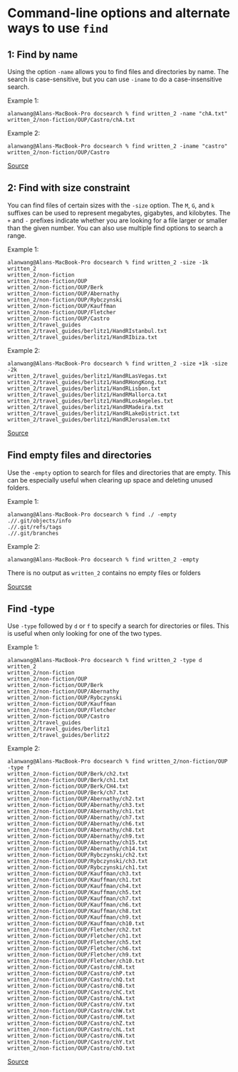# Command-line options and alternate ways to use ```find```

## 1: Find by name
Using the option ```-name``` allows you to find files and directories by name. The search is case-sensitive, but you can use ```-iname``` to do a case-insensitive search.

Example 1:
```
alanwang@Alans-MacBook-Pro docsearch % find written_2 -name "chA.txt"
written_2/non-fiction/OUP/Castro/chA.txt
```

Example 2: 
```
alanwang@Alans-MacBook-Pro docsearch % find written_2 -iname "castro"
written_2/non-fiction/OUP/Castro
```

[Source](https://linuxize.com/post/how-to-find-files-in-linux-using-the-command-line/)

## 2: Find with size constraint
You can find files of certain sizes with the ```-size``` option. The ```M```, ```G```, and ```k``` suffixes can be used to represent megabytes, gigabytes, and kilobytes. The ```+``` and ```-``` prefixes indicate whether you are looking for a file larger or smaller than the given number. You can also use multiple find options to search a range.

Example 1:
```
alanwang@Alans-MacBook-Pro docsearch % find written_2 -size -1k
written_2
written_2/non-fiction
written_2/non-fiction/OUP
written_2/non-fiction/OUP/Berk
written_2/non-fiction/OUP/Abernathy
written_2/non-fiction/OUP/Rybczynski
written_2/non-fiction/OUP/Kauffman
written_2/non-fiction/OUP/Fletcher
written_2/non-fiction/OUP/Castro
written_2/travel_guides
written_2/travel_guides/berlitz1/HandRIstanbul.txt
written_2/travel_guides/berlitz1/HandRIbiza.txt
```

Example 2:
```
alanwang@Alans-MacBook-Pro docsearch % find written_2 -size +1k -size -2k
written_2/travel_guides/berlitz1/HandRLasVegas.txt
written_2/travel_guides/berlitz1/HandRHongKong.txt
written_2/travel_guides/berlitz1/HandRLisbon.txt
written_2/travel_guides/berlitz1/HandRMallorca.txt
written_2/travel_guides/berlitz1/HandRLosAngeles.txt
written_2/travel_guides/berlitz1/HandRMadeira.txt
written_2/travel_guides/berlitz1/HandRLakeDistrict.txt
written_2/travel_guides/berlitz1/HandRJerusalem.txt
```

[Source](https://linuxconfig.org/how-to-use-find-command-to-search-for-files-based-on-file-size)

## Find empty files and directories
Use the ```-empty``` option to search for files and directories that are empty. This can be especially useful when clearing up space and deleting unused folders.

Example 1:
```
alanwang@Alans-MacBook-Pro docsearch % find ./ -empty
.//.git/objects/info
.//.git/refs/tags
.//.git/branches
```

Example 2:
```
alanwang@Alans-MacBook-Pro docsearch % find written_2 -empty
```
There is no output as ```written_2``` contains no empty files or folders

[Sourcse](https://askubuntu.com/questions/719912/how-to-find-all-empty-files-and-folders-in-a-specific-directory-including-files)

## Find -type
Use ```-type``` followed by ```d``` or ```f``` to specify a search for directories or files. This is useful when only looking for one of the two types.

Example 1:
```
alanwang@Alans-MacBook-Pro docsearch % find written_2 -type d
written_2
written_2/non-fiction
written_2/non-fiction/OUP
written_2/non-fiction/OUP/Berk
written_2/non-fiction/OUP/Abernathy
written_2/non-fiction/OUP/Rybczynski
written_2/non-fiction/OUP/Kauffman
written_2/non-fiction/OUP/Fletcher
written_2/non-fiction/OUP/Castro
written_2/travel_guides
written_2/travel_guides/berlitz1
written_2/travel_guides/berlitz2
```

Example 2:
```
alanwang@Alans-MacBook-Pro docsearch % find written_2/non-fiction/OUP -type f
written_2/non-fiction/OUP/Berk/ch2.txt
written_2/non-fiction/OUP/Berk/ch1.txt
written_2/non-fiction/OUP/Berk/CH4.txt
written_2/non-fiction/OUP/Berk/ch7.txt
written_2/non-fiction/OUP/Abernathy/ch2.txt
written_2/non-fiction/OUP/Abernathy/ch3.txt
written_2/non-fiction/OUP/Abernathy/ch1.txt
written_2/non-fiction/OUP/Abernathy/ch7.txt
written_2/non-fiction/OUP/Abernathy/ch6.txt
written_2/non-fiction/OUP/Abernathy/ch8.txt
written_2/non-fiction/OUP/Abernathy/ch9.txt
written_2/non-fiction/OUP/Abernathy/ch15.txt
written_2/non-fiction/OUP/Abernathy/ch14.txt
written_2/non-fiction/OUP/Rybczynski/ch2.txt
written_2/non-fiction/OUP/Rybczynski/ch3.txt
written_2/non-fiction/OUP/Rybczynski/ch1.txt
written_2/non-fiction/OUP/Kauffman/ch3.txt
written_2/non-fiction/OUP/Kauffman/ch1.txt
written_2/non-fiction/OUP/Kauffman/ch4.txt
written_2/non-fiction/OUP/Kauffman/ch5.txt
written_2/non-fiction/OUP/Kauffman/ch7.txt
written_2/non-fiction/OUP/Kauffman/ch6.txt
written_2/non-fiction/OUP/Kauffman/ch8.txt
written_2/non-fiction/OUP/Kauffman/ch9.txt
written_2/non-fiction/OUP/Kauffman/ch10.txt
written_2/non-fiction/OUP/Fletcher/ch2.txt
written_2/non-fiction/OUP/Fletcher/ch1.txt
written_2/non-fiction/OUP/Fletcher/ch5.txt
written_2/non-fiction/OUP/Fletcher/ch6.txt
written_2/non-fiction/OUP/Fletcher/ch9.txt
written_2/non-fiction/OUP/Fletcher/ch10.txt
written_2/non-fiction/OUP/Castro/chR.txt
written_2/non-fiction/OUP/Castro/chP.txt
written_2/non-fiction/OUP/Castro/chQ.txt
written_2/non-fiction/OUP/Castro/chB.txt
written_2/non-fiction/OUP/Castro/chC.txt
written_2/non-fiction/OUP/Castro/chA.txt
written_2/non-fiction/OUP/Castro/chV.txt
written_2/non-fiction/OUP/Castro/chW.txt
written_2/non-fiction/OUP/Castro/chM.txt
written_2/non-fiction/OUP/Castro/chZ.txt
written_2/non-fiction/OUP/Castro/chL.txt
written_2/non-fiction/OUP/Castro/chN.txt
written_2/non-fiction/OUP/Castro/chY.txt
written_2/non-fiction/OUP/Castro/chO.txt
```

[Source](https://www.tecmint.com/linux-find-command-to-search-multiple-filenames-extensions/)


